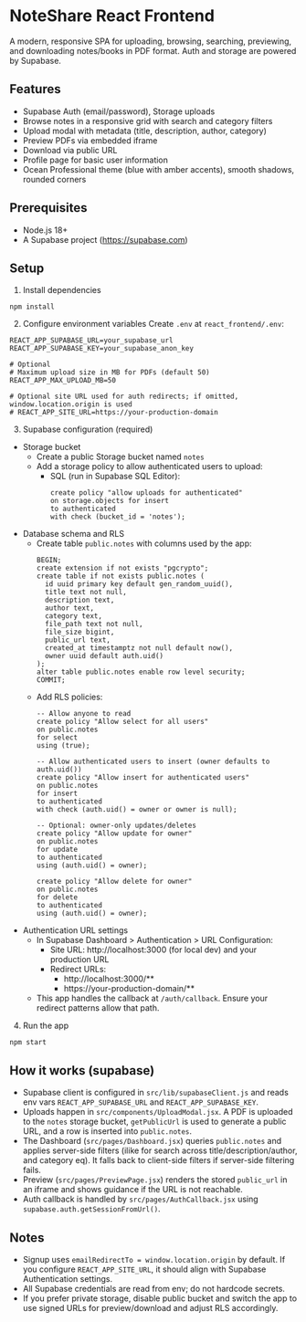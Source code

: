 # NoteShare React Frontend

A modern, responsive SPA for uploading, browsing, searching, previewing, and downloading notes/books in PDF format. Auth and storage are powered by Supabase.

## Features
- Supabase Auth (email/password), Storage uploads
- Browse notes in a responsive grid with search and category filters
- Upload modal with metadata (title, description, author, category)
- Preview PDFs via embedded iframe
- Download via public URL
- Profile page for basic user information
- Ocean Professional theme (blue with amber accents), smooth shadows, rounded corners

## Prerequisites
- Node.js 18+
- A Supabase project (https://supabase.com)

## Setup
1) Install dependencies
```
npm install
```

2) Configure environment variables
Create `.env` at `react_frontend/.env`:
```
REACT_APP_SUPABASE_URL=your_supabase_url
REACT_APP_SUPABASE_KEY=your_supabase_anon_key

# Optional
# Maximum upload size in MB for PDFs (default 50)
REACT_APP_MAX_UPLOAD_MB=50

# Optional site URL used for auth redirects; if omitted, window.location.origin is used
# REACT_APP_SITE_URL=https://your-production-domain
```

3) Supabase configuration (required)
- Storage bucket
  - Create a public Storage bucket named `notes`
  - Add a storage policy to allow authenticated users to upload:
    - SQL (run in Supabase SQL Editor):
      ```
      create policy "allow uploads for authenticated"
      on storage.objects for insert
      to authenticated
      with check (bucket_id = 'notes');
      ```
- Database schema and RLS
  - Create table `public.notes` with columns used by the app:
    ```
    BEGIN;
    create extension if not exists "pgcrypto";
    create table if not exists public.notes (
      id uuid primary key default gen_random_uuid(),
      title text not null,
      description text,
      author text,
      category text,
      file_path text not null,
      file_size bigint,
      public_url text,
      created_at timestamptz not null default now(),
      owner uuid default auth.uid()
    );
    alter table public.notes enable row level security;
    COMMIT;
    ```
  - Add RLS policies:
    ```
    -- Allow anyone to read
    create policy "Allow select for all users"
    on public.notes
    for select
    using (true);

    -- Allow authenticated users to insert (owner defaults to auth.uid())
    create policy "Allow insert for authenticated users"
    on public.notes
    for insert
    to authenticated
    with check (auth.uid() = owner or owner is null);

    -- Optional: owner-only updates/deletes
    create policy "Allow update for owner"
    on public.notes
    for update
    to authenticated
    using (auth.uid() = owner);

    create policy "Allow delete for owner"
    on public.notes
    for delete
    to authenticated
    using (auth.uid() = owner);
    ```
- Authentication URL settings
  - In Supabase Dashboard > Authentication > URL Configuration:
    - Site URL: http://localhost:3000 (for local dev) and your production URL
    - Redirect URLs:
      - http://localhost:3000/**
      - https://your-production-domain/**
  - This app handles the callback at `/auth/callback`. Ensure your redirect patterns allow that path.

4) Run the app
```
npm start
```

## How it works (supabase)
- Supabase client is configured in `src/lib/supabaseClient.js` and reads env vars `REACT_APP_SUPABASE_URL` and `REACT_APP_SUPABASE_KEY`.
- Uploads happen in `src/components/UploadModal.jsx`. A PDF is uploaded to the `notes` storage bucket, `getPublicUrl` is used to generate a public URL, and a row is inserted into `public.notes`.
- The Dashboard (`src/pages/Dashboard.jsx`) queries `public.notes` and applies server-side filters (ilike for search across title/description/author, and category eq). It falls back to client-side filters if server-side filtering fails.
- Preview (`src/pages/PreviewPage.jsx`) renders the stored `public_url` in an iframe and shows guidance if the URL is not reachable.
- Auth callback is handled by `src/pages/AuthCallback.jsx` using `supabase.auth.getSessionFromUrl()`.

## Notes
- Signup uses `emailRedirectTo = window.location.origin` by default. If you configure `REACT_APP_SITE_URL`, it should align with Supabase Authentication settings.
- All Supabase credentials are read from env; do not hardcode secrets.
- If you prefer private storage, disable public bucket and switch the app to use signed URLs for preview/download and adjust RLS accordingly.
